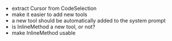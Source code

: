 - extract Cursor from CodeSelection
- make it easier to add new tools
- a new tool should be automatically added to the system prompt
- is InlineMethod a new tool, or not?
- make InlineMethod usable
